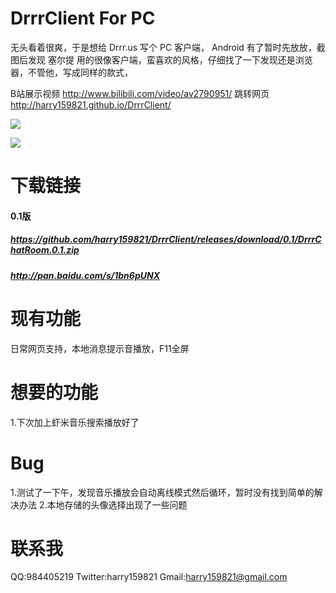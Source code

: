 # DrrrClient For PC

无头看着很爽，于是想给 Drrr.us 写个 PC 客户端， Android 有了暂时先放放，截图后发现 塞尔提 用的很像客户端，蛮喜欢的风格，仔细找了一下发现还是浏览器，不管他，写成同样的款式， 

B站展示视频 http://www.bilibili.com/video/av2790951/
跳转网页 http://harry159821.github.io/DrrrClient/

![](https://github.com/harry159821/DrrrClient/raw/master/Shot/drrrPC2.png)

![](https://github.com/harry159821/DrrrClient/raw/master/Shot/drrrPC3.png)

# 下载链接
#### 0.1版
##### https://github.com/harry159821/DrrrClient/releases/download/0.1/DrrrChatRoom.0.1.zip
##### http://pan.baidu.com/s/1bn6pUNX

# 现有功能
日常网页支持，本地消息提示音播放，F11全屏

# 想要的功能
1.下次加上虾米音乐搜索播放好了

# Bug
1.测试了一下午，发现音乐播放会自动离线模式然后循环，暂时没有找到简单的解决办法
2.本地存储的头像选择出现了一些问题

# 联系我
QQ:984405219
Twitter:harry159821
Gmail:harry159821@gmail.com
